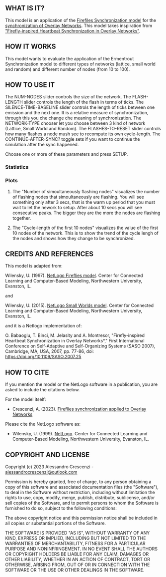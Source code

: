 ## WHAT IS IT?

This model is an application of the [Firefiles Synchronization model](http://ccl.northwestern.edu/netlogo/models/Fireflies) for the [synchronization of Overlay Networks](https://en.wikipedia.org/wiki/Overlay_network). This model takes inspiration from ["Firefly-inspired Heartbeat Synchronization in Overlay Networks"](https://doi.org/10.1109/SASO.2007.25).

## HOW IT WORKS

This model wants to evaluate the application of the Ermentrout Synchronization model to different types of networks (lattice, small world and random) and different number of nodes (from 10 to 100).  

## HOW TO USE IT

The NUM-NODES slider controls the size of the network.
The FLASH-LENGTH slider controls the length of the flash in terms of ticks.
The SILENCE-TIME-BASELINE slider controls the length of ticks between one emission and the next one. It is a relative measure of synchronization, through this you che change che meaning of synchronization.
The NETWORK-TYPE chooser let you choose between 3 kind of network (Lattice, Small World and Random).
The FLASHES-TO-RESET slider controls how many flashes a node mush see to recompute its own cycle-length. 
The CONTINUE-AFTER-SYNC? toggle sets if you want to continue the simulation after the sync happened.

Choose one or more of these parameters and press SETUP.

### Statistics



### Plots

1. The "Number of simoultaneously flashing nodes" visualizes the number of flashing nodes that simoultaneously are flashing. You will see something only after 3 secs, that is the warm up period that you must wait to let the nework to setup. After about 10 secs you will see consecutive peaks. The bigger they are the more the nodes are flashing together.

2. The "Cycle-length of the first 10 nodes" visualizes the value of the first 10 nodes of the network. This is to show the trend of the cycle lengh of the nodes and shows how they change to be synchronized.


## CREDITS AND REFERENCES

This model is adapted from:

Wilensky, U. (1997). [NetLogo Fireflies model](http://ccl.northwestern.edu/netlogo/models/Fireflies). Center for Connected Learning and Computer-Based Modeling, Northwestern University, Evanston, IL.

and 

Wilensky, U. (2015). [NetLogo Small Worlds model](http://ccl.northwestern.edu/netlogo/models/SmallWorlds). Center for Connected Learning and Computer-Based Modeling, Northwestern University, Evanston, IL.

and it is a Netlogo implementation of:

O. Babaoglu, T. Binci, M. Jelasity and A. Montresor, "Firefly-inspired Heartbeat Synchronization in Overlay Networks*," First International Conference on Self-Adaptive and Self-Organizing Systems (SASO 2007), Cambridge, MA, USA, 2007, pp. 77-86, doi: https://doi.org/10.1109/SASO.2007.25

## HOW TO CITE

If you mention the model or the NetLogo software in a publication, you are asked to include the citations below.

For the model itself:

* Crescenzi, A. (2023). [Fireflies synchronization applied to Overlay Networks](https://github.com/alessandro-crescenzi/Fireflies-synchronization-applied-to-Overlay-Networks)

Please cite the NetLogo software as:

* Wilensky, U. (1999). [NetLogo](http://ccl.northwestern.edu/netlogo/). Center for Connected Learning and Computer-Based Modeling, Northwestern University, Evanston, IL.

## COPYRIGHT AND LICENSE

Copyright (c) 2023 Alessandro Crescenzi - alessandrocrescenzi@outlook.com

Permission is hereby granted, free of charge, to any person
obtaining a copy of this software and associated documentation
files (the "Software"), to deal in the Software without
restriction, including without limitation the rights to use,
copy, modify, merge, publish, distribute, sublicense, and/or sell
copies of the Software, and to permit persons to whom the
Software is furnished to do so, subject to the following
conditions:

The above copyright notice and this permission notice shall be
included in all copies or substantial portions of the Software.

THE SOFTWARE IS PROVIDED "AS IS", WITHOUT WARRANTY OF ANY KIND,
EXPRESS OR IMPLIED, INCLUDING BUT NOT LIMITED TO THE WARRANTIES
OF MERCHANTABILITY, FITNESS FOR A PARTICULAR PURPOSE AND
NONINFRINGEMENT. IN NO EVENT SHALL THE AUTHORS OR COPYRIGHT
HOLDERS BE LIABLE FOR ANY CLAIM, DAMAGES OR OTHER LIABILITY,
WHETHER IN AN ACTION OF CONTRACT, TORT OR OTHERWISE, ARISING
FROM, OUT OF OR IN CONNECTION WITH THE SOFTWARE OR THE USE OR
OTHER DEALINGS IN THE SOFTWARE.

<!-- 2023 -->
